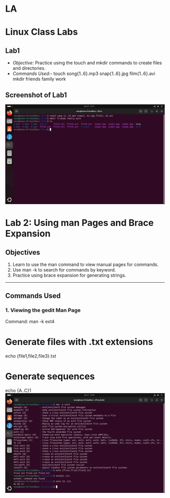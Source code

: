 # LA
# Linux Class Labs

## Lab1
- *Objective*: Practice using the touch and mkdir commands to create files and directories.
- *Commands Used*:-
touch song{1..6}.mp3 snap{1..6}.jpg film{1..6}.avi
mkdir friends family work

## Screenshot of Lab1

![Lab1 Screenshot](Lab1/image.png)

# Lab 2: Using man Pages and Brace Expansion

## Objectives
1. Learn to use the man command to view manual pages for commands.
2. Use man -k to search for commands by keyword.
3. Practice using brace expansion for generating strings.

---

## Commands Used

### 1. Viewing the gedit Man Page
Command:
man -k ext4
# Generate files with .txt extensions
echo {file1,file2,file3}.txt

# Generate sequences
echo {A..C}1
![Lab2 Screenshot](Lab2/image2.png)

